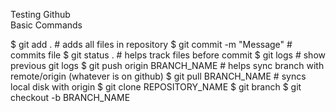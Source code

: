 Testing Github <br>
Basic Commands

  $ git add . # adds all files in repository
  $ git commit -m "Message" # commits file
  $ git status . # helps track files before commit
  $ git logs # show previous git logs
  $ git push origin BRANCH_NAME # helps sync branch with remote/origin (whatever is on github)
  $ git pull BRANCH_NAME # syncs local disk with origin
  $ git clone REPOSITORY_NAME 
  $ git branch 
  $ git checkout -b BRANCH_NAME